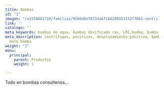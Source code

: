 ```yaml
---
title: Bombas
id: "1"
imagen: "/v1530801710/familias/9366d0e70f34a6f1b6209553132f7063-centrifugas-sanitarias.jpg"
link: ''
catalogo: ''
meta_keywords: bombas de agua, bombas dosificado ras, LMI,bomba, bomba de agua,pump
meta_description: centrifugas, positivas, desplazamiento positivo, bomba de agua,
  moto bomba
weight: "1"
menu:
  principal:
    parent: Productos
    weight: 1

---
```

<p>Todo en bombas consultenos...</p>